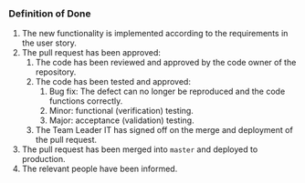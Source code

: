 ### Definition of Done

1. The new functionality is implemented according to the requirements in the user story.
2. The pull request has been approved:
    1. The code has been reviewed and approved by the code owner of the repository.
    2. The code has been tested and approved:
        1. Bug fix: The defect can no longer be reproduced and the code functions correctly.
        2. Minor: functional (verification) testing.
        3. Major: acceptance (validation) testing.
    3. The Team Leader IT has signed off on the merge and deployment of the pull request.
3. The pull request has been merged into ```master``` and deployed to production.
4. The relevant people have been informed.
